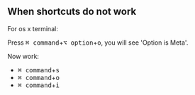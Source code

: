 
## When shortcuts do not work

For os x terminal:

Press <kbd>⌘ command</kbd>+<kbd>⌥ option</kbd>+<kbd>o</kbd>, you will see 'Option is Meta'.

Now work:

- <kbd>⌘ command</kbd>+<kbd>s</kbd>
- <kbd>⌘ command</kbd>+<kbd>o</kbd>
- <kbd>⌘ command</kbd>+<kbd>i</kbd>
